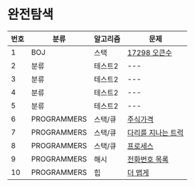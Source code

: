 # 완전탐색

|번호|분류|알고리즘|문제
|---|------|---|---|
|1|BOJ|스택|[17298 오큰수](http://www.google.co.kr)|
|2|분류|테스트2|---|
|3|분류|테스트2|---|
|4|분류|테스트2|---|
|5|분류|테스트2|---|
|6|PROGRAMMERS|스택/큐|[주식가격](https://school.programmers.co.kr/learn/courses/30/lessons/42584)|
|7|PROGRAMMERS|스택/큐|[다리를 지나는 트럭](https://school.programmers.co.kr/learn/courses/30/lessons/42583)|
|8|PROGRAMMERS|스택/큐|[프로세스](https://school.programmers.co.kr/learn/courses/30/lessons/42587)|
|9|PROGRAMMERS|해시|[전화번호 목록](https://school.programmers.co.kr/learn/courses/30/lessons/42577)|
|10|PROGRAMMERS|힙|[더 맵게](https://school.programmers.co.kr/learn/courses/30/lessons/42626)|

